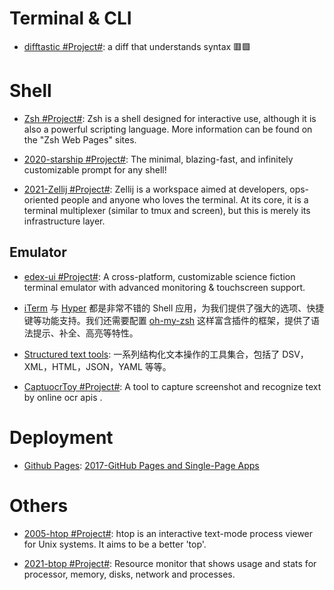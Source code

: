 # Terminal & CLI

- [difftastic #Project#](https://github.com/Wilfred/difftastic): a diff that understands syntax 🟥🟩

# Shell

- [Zsh #Project#](https://www.zsh.org/): Zsh is a shell designed for interactive use, although it is also a powerful scripting language. More information can be found on the "Zsh Web Pages" sites.

- [2020-starship #Project#](https://github.com/starship/starship): The minimal, blazing-fast, and infinitely customizable prompt for any shell!

- [2021-Zellij #Project#](https://github.com/zellij-org/zellij): Zellij is a workspace aimed at developers, ops-oriented people and anyone who loves the terminal. At its core, it is a terminal multiplexer (similar to tmux and screen), but this is merely its infrastructure layer.

## Emulator

- [edex-ui #Project#](https://github.com/GitSquared/edex-ui): A cross-platform, customizable science fiction terminal emulator with advanced monitoring & touchscreen support.

- [iTerm](https://www.iterm2.com/) 与 [Hyper](https://hyper.is/) 都是非常不错的 Shell 应用，为我们提供了强大的选项、快捷键等功能支持。我们还需要配置 [oh-my-zsh](https://github.com/robbyrussell/oh-my-zsh) 这样富含插件的框架，提供了语法提示、补全、高亮等特性。

- [Structured text tools](https://github.com/dbohdan/structured-text-tools): 一系列结构化文本操作的工具集合，包括了 DSV，XML，HTML，JSON，YAML 等等。

- [CaptuocrToy #Project#](https://github.com/gragrance/CaptuocrToy): A tool to capture screenshot and recognize text by online ocr apis .

# Deployment

- [Github Pages](): [2017-GitHub Pages and Single-Page Apps](https://dev.to/_evansalter/github-pages-and-single-page-apps)

# Others

- [2005-htop #Project#](https://github.com/hishamhm/htop): htop is an interactive text-mode process viewer for Unix systems. It aims to be a better 'top'.

- [2021-btop #Project#](https://github.com/aristocratos/btop): Resource monitor that shows usage and stats for processor, memory, disks, network and processes.
